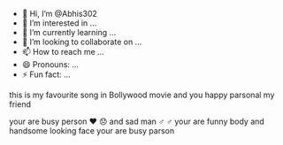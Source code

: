 - 👋 Hi, I’m @Abhis302
- 👀 I’m interested in ...
- 🌱 I’m currently learning ...
- 💞️ I’m looking to collaborate on ...
- 📫 How to reach me ...
- 😄 Pronouns: ...
- ⚡ Fun fact: ...

<!---
Abhis302/Abhis302 is a ✨ special ✨ repository because its `README.md` (this file) appears on your GitHub profile.
You can click the Preview link to take a look at your changes.
---> this is my favourite song in Bollywood movie and you happy parsonal my friend 
your are busy person ❤️ 😞 and sad man ♂️ ♂️ 
your are funny body and handsome looking face 
your are busy parson 
